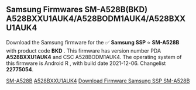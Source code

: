 <h2>Samsung Firmwares SM-A528B(BKD) A528BXXU1AUK4/A528BODM1AUK4/A528BXXU1AUK4</h2>
Download the Samsung firmware for the ✅ <strong>Samsung SSP </strong> ⭐ <strong>SM-A528B</strong> with product code <strong>BKD</strong> . This firmware has version number PDA <strong>A528BXXU1AUK4</strong> and CSC A528BODM1AUK4. The operating system of this firmware is Android R , with build date 2021-12-06. Changelist <strong>22775054</strong>.


[SM-A528B](https://samfirm.shop/samsung/model/SM-A528B)
[A528BXXU1AUK4](https://samfirm.shop/samsung/pda/A528BXXU1AUK4)
[Download Firmware Samsung SSP SM-A528B](https://samfirm.shop/samsung/firmware/480735)
